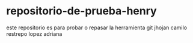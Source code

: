 # repositorio-de-prueba-henry
este repositorio es para probar o repasar la herramienta git
jhojan camilo restrepo lopez 
adriana
